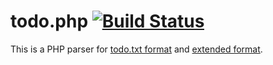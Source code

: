 # todo.php [![Build Status](https://ci.homecomputing.fr/todo-php/build/status)](https://ci.homecomputing.fr/todo-php)

This is a PHP parser for [todo.txt
format](https://github.com/ginatrapani/todo.txt-cli/wiki/The-Todo.txt-Format)
and [extended
format](https://github.com/sanpii/todo.txt-cli-ex/wiki/The-todo.txt-ex-format).
